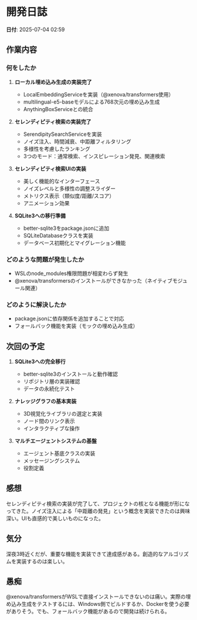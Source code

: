 # 開発日誌

**日付**: 2025-07-04 02:59

## 作業内容

### 何をしたか
1. **ローカル埋め込み生成の実装完了**
   - LocalEmbeddingServiceを実装（@xenova/transformers使用）
   - multilingual-e5-baseモデルによる768次元の埋め込み生成
   - AnythingBoxServiceとの統合

2. **セレンディピティ検索の実装完了**
   - SerendipitySearchServiceを実装
   - ノイズ注入、時間減衰、中距離フィルタリング
   - 多様性を考慮したランキング
   - 3つのモード：通常検索、インスピレーション発見、関連検索

3. **セレンディピティ検索UIの実装**
   - 美しく機能的なインターフェース
   - ノイズレベルと多様性の調整スライダー
   - メトリクス表示（類似度/距離/スコア）
   - アニメーション効果

4. **SQLite3への移行準備**
   - better-sqlite3をpackage.jsonに追加
   - SQLiteDatabaseクラスを実装
   - データベース初期化とマイグレーション機能

### どのような問題が発生したか
- WSLのnode_modules権限問題が相変わらず発生
- @xenova/transformersのインストールができなかった（ネイティブモジュール関連）

### どのように解決したか
- package.jsonに依存関係を追加することで対応
- フォールバック機能を実装（モックの埋め込み生成）

## 次回の予定

1. **SQLite3への完全移行**
   - better-sqlite3のインストールと動作確認
   - リポジトリ層の実装確認
   - データの永続化テスト

2. **ナレッジグラフの基本実装**
   - 3D視覚化ライブラリの選定と実装
   - ノード間のリンク表示
   - インタラクティブな操作

3. **マルチエージェントシステムの基盤**
   - エージェント基底クラスの実装
   - メッセージングシステム
   - 役割定義

## 感想

セレンディピティ検索の実装が完了して、プロジェクトの核となる機能が形になってきた。ノイズ注入による「中距離の発見」という概念を実装できたのは興味深い。UIも直感的で美しいものになった。

## 気分

深夜3時近くだが、重要な機能を実装できて達成感がある。創造的なアルゴリズムを実装するのは楽しい。

## 愚痴

@xenova/transformersがWSLで直接インストールできないのは痛い。実際の埋め込み生成をテストするには、Windows側でビルドするか、Dockerを使う必要がありそう。でも、フォールバック機能があるので開発は続けられる。